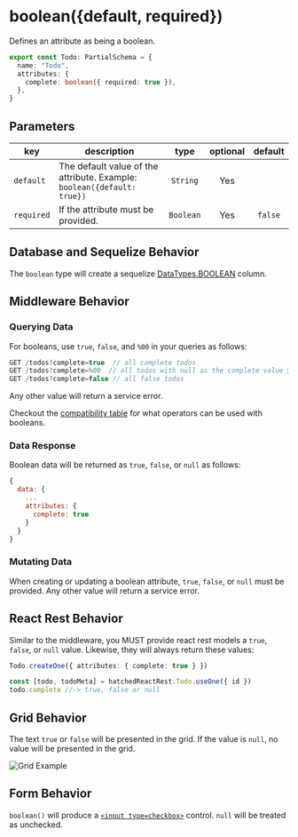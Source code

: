 # boolean({default, required})

Defines an attribute as being a boolean.

```ts
export const Todo: PartialSchema = {
  name: "Todo",
  attributes: {
    complete: boolean({ required: true }),
  },
}
```

## Parameters

|      key      | description                                                              | type            | optional  | default |
| ------------- | ------------------------------------------------------------------------ | :-------------: | :-------: | :-----: | 
| `default`     | The default value of the attribute. Example: `boolean({default: true})`  | `String`        | Yes       |         |
| `required`    | If the attribute must be provided.                                       | `Boolean`       | Yes       | `false` |

## Database and Sequelize Behavior

The `boolean` type will create a sequelize [DataTypes.BOOLEAN](https://sequelize.org/docs/v6/core-concepts/model-basics/#boolean) column.

## Middleware Behavior

### Querying Data

For booleans, use `true`, `false`, and `%00` in your queries as follows:

```js
GET /todos?complete=true  // all complete todos
GET /todos?complete=%00  // all todos with null as the complete value 🛑
GET /todos?complete=false // all false todos
```

Any other value will return a service error.

Checkout the [compatibility table](../filtering-data/filtering-data.md#compatibility) for what operators can be used with booleans.

### Data Response

Boolean data will be returned as `true`, `false`, or `null` as follows:

```js
{
  data: {
    ...
    attributes: {
      complete: true
    }
  }
}
```

### Mutating Data

When creating or updating a boolean attribute, `true`, `false`, or `null` must be provided. Any other value will return a service error.

## React Rest Behavior

Similar to the middleware, you MUST provide react rest models a `true`, `false`, or `null` value. Likewise, they will always return these values:

```ts
Todo.createOne({ attributes: { complete: true } })

const [todo, todoMeta] = hatchedReactRest.Todo.useOne({ id })
todo.complete //-> true, false or null
```

## Grid Behavior

The text `true` or `false` will be presented in the grid. If the value is `null`, no value will be presented in the grid.

![Grid Example](https://github.com/bitovi/hatchify/assets/78602/ddbf26a1-180b-4fc7-a483-fde52dc4fce9)

## Form Behavior

`boolean()` will produce a [`<input type=checkbox>`](https://developer.mozilla.org/en-US/docs/Web/HTML/Element/input/checkbox) control. `null` will be treated as unchecked.

